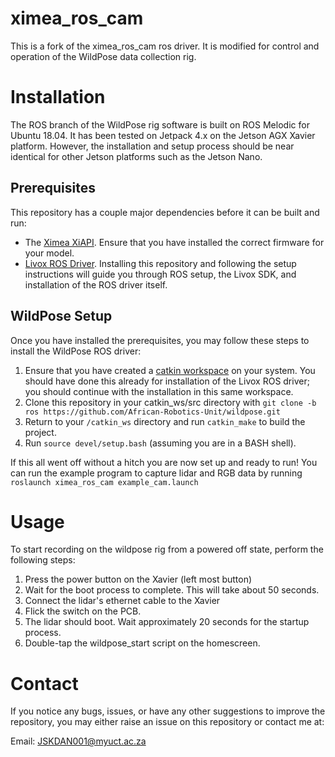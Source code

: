# ximea_ros_cam

This is a fork of the ximea_ros_cam ros driver. It is modified for control and operation of the WildPose data collection rig.

# Installation

The ROS branch of the WildPose rig software is built on ROS Melodic for Ubuntu 18.04. It has been tested on Jetpack 4.x on the Jetson AGX Xavier platform. However, the installation and setup process should be near identical for other Jetson platforms such as the Jetson Nano.

## Prerequisites

This repository has a couple major dependencies before it can be built and run:

- The [Ximea XiAPI](https://www.ximea.com/support/wiki/apis/xiapi). Ensure that you have installed the correct firmware for your model.
- [Livox ROS Driver](https://github.com/Livox-SDK/livox_ros_driver). Installing this repository and following the setup instructions will guide you through ROS setup, the Livox SDK, and installation of the ROS driver itself.

## WildPose Setup

Once you have installed the prerequisites, you may follow these steps to install the WildPose ROS driver:

1.  Ensure that you have created a [catkin workspace](http://wiki.ros.org/catkin/Tutorials/create_a_workspace) on your system. You should have done this already for installation of the Livox ROS driver; you should continue with the installation in this same workspace.
2.  Clone this repository in your catkin_ws/src directory with `git clone -b ros https://github.com/African-Robotics-Unit/wildpose.git`
3.  Return to your `/catkin_ws` directory and run `catkin_make` to build the project.
4.  Run `source devel/setup.bash` (assuming you are in a BASH shell).

If this all went off without a hitch you are now set up and ready to run! You can run the example program to capture lidar and RGB data by running `roslaunch ximea_ros_cam example_cam.launch`

# Usage

To start recording on the wildpose rig from a powered off state, perform the following steps:

1.  Press the power button on the Xavier (left most button)
2.  Wait for the boot process to complete. This will take about 50 seconds.
3.  Connect the lidar's ethernet cable to the Xavier
4.  Flick the switch on the PCB.
5.  The lidar should boot. Wait approximately 20 seconds for the startup process.
6.  Double-tap the wildpose_start script on the homescreen.

# Contact

If you notice any bugs, issues, or have any other suggestions to improve the repository, you may either raise an issue on this repository or contact me at:

Email: JSKDAN001@myuct.ac.za
